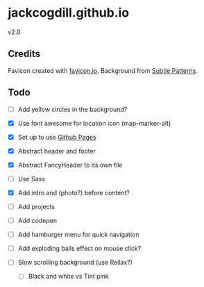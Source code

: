 # jackcogdill.github.io
v2.0

## Credits

Favicon created with [favicon.io](https://favicon.io/).
Background from [Subtle Patterns](https://www.toptal.com/designers/subtlepatterns/).

## Todo

- [ ] Add yellow circles in the background?

- [x] Use font awesome for location icon (map-marker-alt)

- [x] Set up to use [Github Pages](https://github.com/facebook/create-react-app/blob/master/packages/react-scripts/template/README.md#github-pages)
- [x] Abstract header and footer
- [x] Abstract FancyHeader to its own file
- [ ] Use Sass

- [x] Add intro and (photo?) before content?
- [ ] Add projects
- [ ] Add codepen

- [ ] Add hamburger menu for quick navigation
- [ ] Add exploding balls effect on mouse click?
- [ ] Slow scrolling background (use Rellax?)
    - [ ] Black and white vs Tint pink
